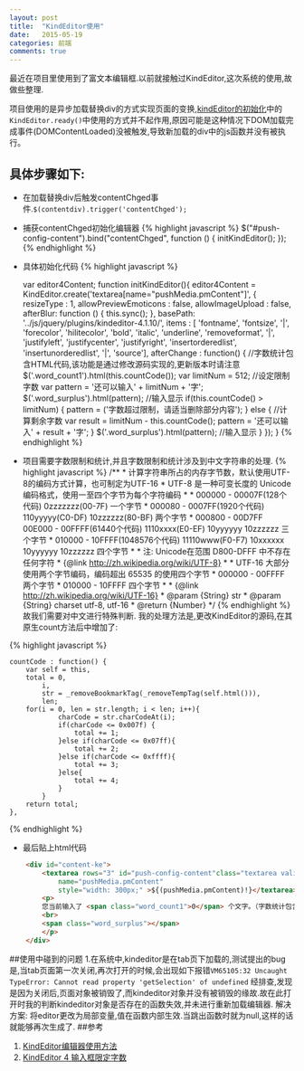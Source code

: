 ```yaml
---
layout: post
title:  "KindEditor使用"
date:   2015-05-19
categories: 前端
comments: true
---
```

最近在项目里使用到了富文本编辑框.以前就接触过KindEditor,这次系统的使用,故做些整理.

项目使用的是异步加载替换div的方式实现页面的变换,[kindEditor的初始化](http://kindeditor.net/docs/usage.html)中的` KindEditor.ready() `中使用的方式并不起作用,原因可能是这种情况下DOM加载完成事件(DOMContentLoaded)没被触发,导致新加载的div中的js函数并没有被执行。

## 具体步骤如下:

- 在加载替换div后触发contentChged事件.`$(contentdiv).trigger('contentChged');`
- 捕获contentChged初始化编辑器
{% highlight javascript %}
	$("#push-config-content").bind("contentChged", function () {
		initKindEditor();
	});
{% endhighlight %}
- 具体初始化代码
{% highlight javascript %}

	var editor4Content;
	function initKindEditor(){
		editor4Content = KindEditor.create('textarea[name="pushMedia.pmContent"]', {
			resizeType : 1,
			allowPreviewEmoticons : false,
			allowImageUpload : false,
			afterBlur: function () { this.sync(); },
			basePath: '../js/jquery/plugins/kindeditor-4.1.10/',
			items : [
				'fontname', 'fontsize', '|', 'forecolor', 'hilitecolor', 'bold', 'italic', 'underline',
				'removeformat', '|', 'justifyleft', 'justifycenter', 'justifyright', 'insertorderedlist',
				'insertunorderedlist', '|',  'source'],
			afterChange : function() {
				 //字数统计包含HTML代码,该功能是通过修改源码实现的,更新版本时请注意
			     $('.word_count1').html(this.countCode()); 
			     var limitNum = 512;  //设定限制字数
			     var pattern = '还可以输入' + limitNum + '字'; 
			     $('.word_surplus').html(pattern); //输入显示
			     if(this.countCode() > limitNum) {
			      pattern = ('字数超过限制，请适当删除部分内容');
			      } else {
			      //计算剩余字数
			      var result = limitNum - this.countCode(); 
			      pattern = '还可以输入' +  result + '字'; 
			      }
			      $('.word_surplus').html(pattern); //输入显示
			} 
		}); 
	}
{% endhighlight %}
- 项目需要字数限制和统计,并且字数限制和统计涉及到中文字符串的处理.
{% highlight javascript %}
		/**
		 * 计算字符串所占的内存字节数，默认使用UTF-8的编码方式计算，也可制定为UTF-16
		 * UTF-8 是一种可变长度的 Unicode 编码格式，使用一至四个字节为每个字符编码
		 * 
		 * 000000 - 00007F(128个代码)      0zzzzzzz(00-7F)                             一个字节
		 * 000080 - 0007FF(1920个代码)     110yyyyy(C0-DF) 10zzzzzz(80-BF)             两个字节
		 * 000800 - 00D7FF 
		   00E000 - 00FFFF(61440个代码)    1110xxxx(E0-EF) 10yyyyyy 10zzzzzz           三个字节
		 * 010000 - 10FFFF(1048576个代码)  11110www(F0-F7) 10xxxxxx 10yyyyyy 10zzzzzz  四个字节
		 * 
		 * 注: Unicode在范围 D800-DFFF 中不存在任何字符
		 * {@link http://zh.wikipedia.org/wiki/UTF-8}
		 * 
		 * UTF-16 大部分使用两个字节编码，编码超出 65535 的使用四个字节
		 * 000000 - 00FFFF  两个字节
		 * 010000 - 10FFFF  四个字节
		 * 
		 * {@link http://zh.wikipedia.org/wiki/UTF-16}
		 * @param  {String} str 
		 * @param  {String} charset utf-8, utf-16
		 * @return {Number}
		 */
{% endhighlight %}
故我们需要对中文进行特殊判断.
我的处理方法是,更改KindEditor的源码,在其原生count方法后中增加了:

{% highlight javascript %}

    countCode : function() {
		var self = this,
		total = 0,
		    i,
		    str = _removeBookmarkTag(_removeTempTag(self.html())),
		    len;
		for(i = 0, len = str.length; i < len; i++){
		        charCode = str.charCodeAt(i);
		        if(charCode <= 0x007f) {
		            total += 1;
		        }else if(charCode <= 0x07ff){
		            total += 2;
		        }else if(charCode <= 0xffff){
		            total += 3;
		        }else{
		            total += 4;
		        }
		    }
		return total;
	},
{% endhighlight %}

- 最后贴上html代码

```html
	<div id="content-ke">
		<textarea rows="3" id="push-config-content"class="textarea validate[required,maxSize[512]]" 
			name="pushMedia.pmContent" 
			style="width: 300px;" >${(pushMedia.pmContent)!}</textarea>
		<p> 
		您当前输入了 <span class="word_count1">0</span> 个文字。（字数统计包含HTML代码。）
		<br>
		<span class="word_surplus"></span> 
		</p>
	</div>
```

##使用中碰到的问题
1.在系统中,kindeditor是在tab页下加载的,测试提出的bug是,当tab页面第一次关闭,再次打开的时候,会出现如下报错`VM65105:32 Uncaught TypeError: Cannot read property 'getSelection' of undefined`
经排查,发现是因为关闭后,页面对象被销毁了,而kindeditor对象并没有被销毁的缘故.故在此打开时我的判断kindeditor对象是否存在的函数失效,并未进行重新加载编辑器.
解决方案: 将editor更改为局部变量,值在函数内部生效.当跳出函数时就为null,这样的话就能够再次生成了.
##参考
1. [KindEditor编辑器使用方法](http://kindeditor.net/docs/usage.html)
2. [ KindEditor 4 输入框限定字数](http://blog.csdn.net/myweishanli/article/details/25800185)
